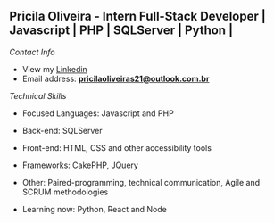 ## Pricila Oliveira - Intern Full-Stack Developer | Javascript | PHP | SQLServer | Python |

*Contact Info*

- View my [Linkedin](www.linkedin.com/in/pricilaoliveirarocha)
- Email address: **pricilaoliveiras21@outlook.com.br**

*Technical Skills*

- Focused Languages: Javascript and PHP
  
- Back-end: SQLServer
- Front-end: HTML, CSS and other accessibility tools
- Frameworks: CakePHP, JQuery
- Other: Paired-programming, technical communication, Agile and SCRUM methodologies

- Learning now: Python, React and Node
